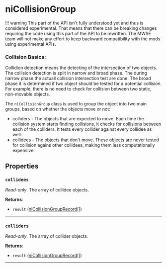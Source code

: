 # niCollisionGroup
<div class="search_terms" style="display: none">nicollisiongroup, collisiongroup</div>

<!---
	This file is autogenerated. Do not edit this file manually. Your changes will be ignored.
	More information: https://github.com/MWSE/MWSE/tree/master/docs
-->

!!! warning
	This part of the API isn't fully understood yet and thus is considered experimental. That means that there can be breaking changes requiring the code using this part of the API to be rewritten. The MWSE team will not make any effort to keep backward compatibility with the mods using experimental APIs.
 
### Collision Basics:

Collidion detection means the detecting of the intersection of two objects. The collision detection is split in narrow and broad phase. The during narrow phase the actuall collision intersection test are done. The broad phase it is determined if two object should be tested for a potential collision. For example, there is no need to check for collision between two static, non-movable objects.

The `niCollisionGroup` class is used to group the object into two main groups, based on whether the objects move or not:

 - colliders - The objects that are expected to move. Each time the collision system starts finding collisions, it checks for collisions between each of the colliders. It tests every collider against every collidee as well.
 - collidees - The objects that don't move. These objects are never tested for collision agains other collidees, making them less computationally expensive.


## Properties

### `collidees`
<div class="search_terms" style="display: none">collidees</div>

*Read-only*. The array of collidee objects.

**Returns**:

* `result` ([niCollisionGroupRecord](../../types/niCollisionGroupRecord)[])

***

### `colliders`
<div class="search_terms" style="display: none">colliders</div>

*Read-only*. The array of collider objects.

**Returns**:

* `result` ([niCollisionGroupRecord](../../types/niCollisionGroupRecord)[])

***

